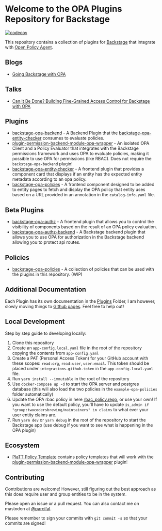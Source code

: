 # Welcome to the OPA Plugins Repository for Backstage

[![codecov](https://codecov.io/gh/Parsifal-M/backstage-opa-plugins/graph/badge.svg?token=IHZGVSXZY7)](https://codecov.io/gh/Parsifal-M/backstage-opa-plugins)

This repository contains a collection of plugins for [Backstage](https://backstage.io) that integrate with [Open Policy Agent](https://www.openpolicyagent.org/).

## Blogs

- [Going Backstage with OPA](https://www.styra.com/blog/going-backstage-with-opa/)

## Talks

- [Can It Be Done? Building Fine-Grained Access Control for Backstage with OPA](https://www.youtube.com/watch?v=N0n_czYo_kE&list=PLj6h78yzYM2P4KPyeDFexAVm6ZvfAWMU8&index=15&ab_channel=CNCF%5BCloudNativeComputingFoundation%5D)

## Plugins

- [backstage-opa-backend](./plugins/backstage-opa-backend/README.md) - A Backend Plugin that the [backstage-opa-entity-checker](./plugins/backstage-opa-entity-checker/README.md) consumes to evaluate policies.
- [plugin-permission-backend-module-opa-wrapper](./plugins/permission-backend-module-opa-wrapper/README.md) - An isolated OPA Client and a Policy Evaluator that integrates with the Backstage permissions framework and uses OPA to evaluate policies, making it possible to use OPA for permissions (like RBAC). Does not require the `backstage-opa-backend` plugin!
- [backstage-opa-entity-checker](./plugins/backstage-opa-entity-checker/README.md) - A frontend plugin that provides a component card that displays if an entity has the expected entity metadata according to an opa policy.
- [backstage-opa-policies](./plugins/backstage-opa-policies/README.md) - A frontend component designed to be added to entity pages to fetch and display the OPA policy that entity uses based on a URL provided in an annotation in the `catalog-info.yaml` file.

## Beta Plugins

- [backstage-opa-authz](./plugins/opa-authz-react/README.md) - A frontend plugin that allows you to control the visibility of components based on the result of an OPA policy evaluation.
- [backstage-opa-authz-backend](./packages/opa-authz/README.md) - A Backstage backend plugin that allows you to use OPA for authorization in the Backstage backend allowing you to protect api routes.

## Policies

- [backstage-opa-policies](https://github.com/Parsifal-M/backstage-opa-policies#hello) - A collection of policies that can be used with the plugins in this repository. (WIP)

## Additional Documentation

Each Plugin has its own documentation in the [Plugins](./plugins/) Folder, I am however, slowly moving things to [Github pages](https://parsifal-m.github.io/backstage-opa-plugins/#/). Feel free to help out!

## Local Development

Step by step guide to developing locally:

1. Clone this repository
2. Create an `app-config.local.yaml` file in the root of the repository copying the contents from `app-config.yaml`
3. Create a PAT (Personal Access Token) for your GitHub account with these scopes: `read:org`, `read:user`, `user:email`. This token should be placed under `integrations.github.token` in the `app-config.local.yaml` file.
4. Run `yarn install --immutable` in the root of the repository
5. Use `docker-compose up -d` to start the OPA server and postgres database (this will also load the two policies in the `example-opa-policies` folder automatically)
6. Update the OPA rbac policy in here [rbac_policy.rego](./example-opa-policies/rbac_policy.rego), or use your own! If you want to use the default policy, you'll have to update `is_admin if "group:twocodersbrewing/maintainers" in claims` to what ever your user entity claims are.
7. Run `yarn dev` or `yarn debug` in the root of the repository to start the Backstage app (use debug if you want to see what is happening in the OPA plugin)

## Ecosystem

- [PlaTT Policy Template](https://github.com/ap-communications/platt-policy-template) contains policy templates that will work with the [plugin-permission-backend-module-opa-wrapper](./plugins/permission-backend-module-opa-wrapper/README.md) plugin!

## Contributing

Contributions are welcome! However, still figuring out the best approach as this does require user and group entities to be in the system.

Please open an issue or a pull request. You can also contact me on mastodon at [@parcifal](https://hachyderm.io/@parcifal).

Please remember to sign your commits with `git commit -s` so that your commits are signed!
